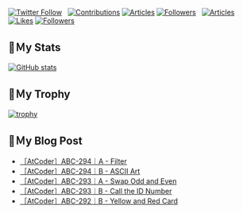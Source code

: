 [![Twitter Follow](https://img.shields.io/twitter/follow/hyperdb?label=twitter&logo=twitter&style=plastic)](https://twitter.com/hyperdb)
&nbsp;
[![Contributions](https://badgen.org/img/qiita/hyperdb/contributions?style=plastic)](https://qiita.com/hyperdb)
[![Articles](https://badgen.org/img/qiita/hyperdb/articles?style=plastic)](https://qiita.com/hyperdb)
[![Followers](https://badgen.org/img/qiita/hyperdb/followers?style=plastic)](https://qiita.com/hyperdb)
&nbsp;
[![Articles](https://badgen.org/img/zenn/hyperdb/articles)](https://zenn.dev/hyperdb)
[![Likes](https://badgen.org/img/zenn/hyperdb/likes?style=plastic)](https://zenn.dev/hyperdb)
[![Followers](https://badgen.org/img/zenn/hyperdb/followers?style=plastic)](https://zenn.dev/hyperdb)

## 🔖Ｍy Stats

[![GitHub stats](https://github-readme-stats-eight-theta.vercel.app/api?username=hyperdb&theme=radical&count_private=true&show_icons=true)](https://github.com/anuraghazra/github-readme-stats)

## 🔖Ｍy Trophy

[![trophy](https://github-profile-trophy.vercel.app/?username=hyperdb&theme=onedark)](https://github.com/ryo-ma/github-profile-trophy)

## 🔖Ｍy Blog Post

<!-- BLOG-POST-LIST:START -->
- [［AtCoder］ABC-294｜A - Filter](https://zenn.dev/hyperdb/articles/fb995e930cf0c1)
- [［AtCoder］ABC-294｜B - ASCII Art](https://zenn.dev/hyperdb/articles/1f21f49cdf37d5)
- [［AtCoder］ABC-293｜A - Swap Odd and Even](https://zenn.dev/hyperdb/articles/f3fc0c304664d1)
- [［AtCoder］ABC-293｜B - Call the ID Number](https://zenn.dev/hyperdb/articles/dbb58b46626623)
- [［AtCoder］ABC-292｜B - Yellow and Red Card](https://zenn.dev/hyperdb/articles/d56c492a01aedd)
<!-- BLOG-POST-LIST:END -->
